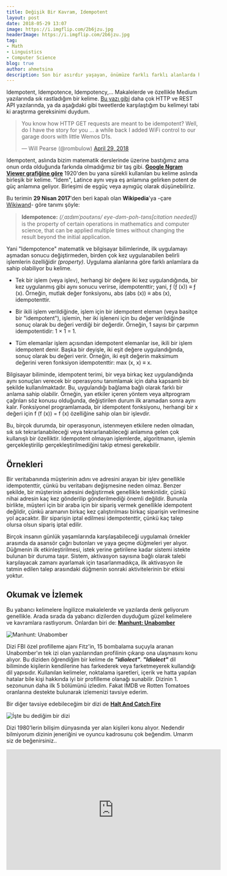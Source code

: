 ```yaml
---
title: Değişik Bir Kavram, Idempotent
layout: post
date: 2018-05-29 13:07
image: https://i.imgflip.com/2b6jzu.jpg
headerImage: https://i.imgflip.com/2b6jzu.jpg
tag:
- Math
- Linguistics
- Computer Science
blog: true
author: ahmetsina
description: Son bir asırdır yaşayan, önümüze farklı farklı alanlarda hep çıkan bir İngilizce kelime, Idempotent. Peki nedir bu idempotent?
---
```


Idempotent, Idempotence, Idempotency,... Makalelerde ve özellikle Medium yazılarında sık rastladığım bir kelime. [Bu yazı gibi](https://hackernoon.com/idempotency-apis-and-retries-34b161f64cb4) daha çok HTTP ve REST API yazılarında, ya da aşağıdaki gibi tweetlerde karşılaştığım bu kelimeyi tabi ki araştırma gereksinimi duydum.
<blockquote class="twitter-tweet" data-lang="en"><p lang="en" dir="ltr">You know how HTTP GET requests are meant to be idempotent? Well, do I have the story for you ... a while back I added WiFi control to our garage doors with little Wemos D1s.</p>&mdash; Will Pearse (@rombulow) <a href="https://twitter.com/rombulow/status/990684453734203392?ref_src=twsrc%5Etfw">April 29, 2018</a></blockquote>
<script async src="https://platform.twitter.com/widgets.js" charset="utf-8"></script>

Idempotent, aslında bizim matematik derslerinde üzerine bastığımız ama onun orda olduğunda farkında olmadığımız bir taş gibi. **[Google Ngram Viewer grafiğine göre](https://books.google.com/ngrams/interactive_chart?content=idempotent&year_start=1800&year_end=2000&corpus=15&smoothing=3&share=&direct_url=t1%3B%2Cidempotent%3B%2Cc0)** 1920'den bu yana sürekli kullanılan bu kelime aslında birleşik bir kelime. "Idem", Latince aynı veya eş anlamına gelirken potent de güç anlamına geliyor. Birleşimi de eşgüç veya aynıgüç olarak düşünebiliriz.  



  Bu terimin **29 Nisan 2017**'den beri kapalı olan **Wikipedia**'ya -çare [Wikiwand](http://www.wikiwand.com/)- göre tanımı şöyle:
>   **Idempotence:** *(/ˌaɪdᵻmˈpoʊtəns/ eye-dəm-poh-təns[citation needed])* is the property of certain operations in mathematics and computer science, that can be applied multiple times without changing the result beyond the initial application.

Yani "Idempotence" matematik ve bilgisayar bilimlerinde, ilk uygulamayı aşmadan sonucu değiştirmeden, birden çok kez uygulanabilen belirli işlemlerin özelliğidir *(property)*. Uygulama alanlarına göre farklı anlamlara da sahip olabiliyor bu kelime.
* Tek bir işlem (veya işlev), herhangi bir değere iki kez uygulandığında, bir kez uygulanmış gibi aynı sonucu verirse, idempotenttir; yani, ƒ (ƒ (x)) ≡ ƒ (x). Örneğin, mutlak değer fonksiyonu, abs (abs (x)) ≡ abs (x), idempotenttir.
* Bir ikili işlem verildiğinde, işlem için bir idempotent eleman (veya basitçe bir "idempotent"), işlemin, her iki işleneni için bu değer verildiğinde sonuç olarak bu değeri verdiği bir değerdir. Örneğin, 1 sayısı bir çarpımın idempotentidir: 1 × 1 = 1.

* Tüm elemanlar işlem açısından idempotent elemanlar ise, ikili bir işlem idempotent denir. Başka bir deyişle, iki eşit değere uygulandığında, sonuç olarak bu değeri verir. Örneğin, iki eşit değerin maksimum değerini veren fonksiyon idempotenttir: max (x, x) ≡ x.

Bilgisayar biliminde, idempotent terimi, bir veya birkaç kez uygulandığında aynı sonuçları verecek bir operasyonu tanımlamak için daha kapsamlı bir şekilde kullanılmaktadır. Bu, uygulandığı bağlama bağlı olarak farklı bir anlama sahip olabilir. Örneğin, yan etkiler içeren yöntem veya altprogram çağrıları söz konusu olduğunda, değiştirilen durum ilk aramadan sonra aynı kalır. Fonksiyonel programlamada, bir idempotent fonksiyonu, herhangi bir x değeri için f (f (x)) = f (x) özelliğine sahip olan bir işlevdir.

Bu, birçok durumda, bir operasyonun, istenmeyen etkilere neden olmadan, sık sık tekrarlanabileceği veya tekrarlanabileceği anlamına gelen çok kullanışlı bir özelliktir. Idempotent olmayan işlemlerde, algoritmanın, işlemin gerçekleştirilip gerçekleştirilmediğini takip etmesi gerekebilir.

Örnekleri
------
Bir veritabanında müşterinin adını ve adresini arayan bir işlev genellikle idempotenttir, çünkü bu veritabanı değişmesine neden olmaz. Benzer şekilde, bir müşterinin adresini değiştirmek genellikle temkinlidir, çünkü nihai adresin kaç kez gönderilip gönderilmediği önemli değildir. Bununla birlikte, müşteri için bir araba için bir sipariş vermek genellikle idempotent değildir, çünkü aramanın birkaç kez çalıştırılması birkaç siparişin verilmesine yol açacaktır. Bir siparişin iptal edilmesi idempotenttir, çünkü kaç talep olursa olsun sipariş iptal edilir.

Birçok insanın günlük yaşamlarında karşılaşabileceği uygulamalı örnekler arasında da asansör çağrı butonları ve yaya geçme düğmeleri yer alıyor. Düğmenin ilk etkinleştirilmesi, istek yerine getirilene kadar sistemi istekte bulunan bir duruma taşır. Sistem, aktivasyon sayısına bağlı olarak talebi karşılayacak zamanı ayarlamak için tasarlanmadıkça, ilk aktivasyon ile tatmin edilen talep arasındaki düğmenin sonraki aktivitelerinin bir etkisi yoktur.


Okumak ve İzlemek
-----------------
Bu yabancı kelimelere İngilizce makalelerde ve yazılarda denk geliyorum genellikle. Arada sırada da yabancı dizilerden duyduğum güzel kelimelere ve kavramlara rastlıyorum. Onlardan biri de: **[Manhunt: Unabomber](https://g.co/kgs/hZgWAj)**

![Manhunt: Unabomber](https://i.ytimg.com/vi/IMOmv8WpVh8/maxresdefault.jpg)

Dizi FBI özel profilleme ajanı Fitz'in, 15 bombalama suçuyla aranan Unabomber'ın tek izi olan yazılarından profilinin çıkarıp ona ulaşmasını konu alıyor. Bu diziden öğrendiğim bir kelime de _**"idiolect"**_. _**"Idiolect"**_ dil biliminde kişilerin kendilerine has farkederek veya farketmeyerek kullandığı dil yapısıdır. Kullanılan kelimeler, noktalama işaretleri, içerik ve hatta yapılan hatalar bile kişi hakkında iyi bir profilleme olanağı sunabilir. Dizinin 1. sezonunun daha ilk 5 bölümünü izledim. Fakat IMDB ve Rotten Tomatoes oranlarına destekte bulunarak izlemenizi tavsiye ederim.

Bir diğer tavsiye edebileceğim bir dizi de **[Halt And Catch Fire](https://www.imdb.com/title/tt2543312/)**

![İşte bu dediğim bir dizi](http://images.amcnetworks.com/amc.com/wp-content/uploads/2017/07/HALT-S4-KeyArt-1200x707.jpg)

Dizi 1980'lerin bilişim dünyasında yer alan kişileri konu alıyor. Nedendir bilmiyorum dizinin jeneriğini ve oyuncu kadrosunu çok beğendim. Umarım siz de beğenirsiniz..

<iframe width="560" height="315" src="https://www.youtube.com/embed/yD_kCKiSkoI" frameborder="0" allow="autoplay; encrypted-media" allowfullscreen></iframe>
